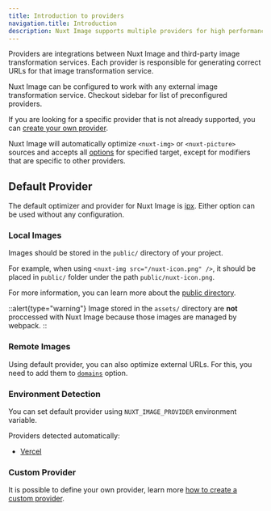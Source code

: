 ```yaml
---
title: Introduction to providers
navigation.title: Introduction
description: Nuxt Image supports multiple providers for high performances.
---
```


Providers are integrations between Nuxt Image and third-party image transformation services. Each provider is responsible for generating correct URLs for that image transformation service.

Nuxt Image can be configured to work with any external image transformation service. Checkout sidebar for list of preconfigured providers.

If you are looking for a specific provider that is not already supported, you can [create your own provider](/advanced/custom-provider).

Nuxt Image will automatically optimize `<nuxt-img>` or `<nuxt-picture>` sources and accepts all [options](/configuration) for specified target, except for modifiers that are specific to other providers.

## Default Provider

The default optimizer and provider for Nuxt Image is [ipx](/providers/ipx). Either option can be used without any configuration.

### Local Images

Images should be stored in the `public/` directory of your project.

For example, when using `<nuxt-img src="/nuxt-icon.png" />`, it should be placed in `public/` folder under the path `public/nuxt-icon.png`.

For more information, you can learn more about the [public directory](https://v3.nuxtjs.org/guide/directory-structure/public).

::alert{type="warning"}
Image stored in the `assets/` directory are **not** proccessed with Nuxt Image because those images are managed by webpack.
::

### Remote Images

Using default provider, you can also optimize external URLs. For this, you need to add them to [`domains`](/configuration#domains) option.

### Environment Detection

You can set default provider using `NUXT_IMAGE_PROVIDER` environment variable.

Providers detected automatically:
- [Vercel](/providers/vercel)

### Custom Provider

It is possible to define your own provider, learn more [how to create a custom provider](/advanced/custom-provider).